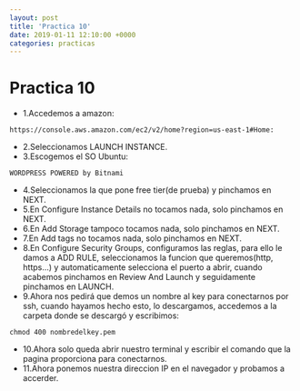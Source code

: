 ```yaml
---
layout: post
title: 'Practica 10'
date: 2019-01-11 12:10:00 +0000
categories: practicas
---
```

# Practica 10

- 1.Accedemos a amazon:
```
https://console.aws.amazon.com/ec2/v2/home?region=us-east-1#Home:
```
- 2.Seleccionamos LAUNCH INSTANCE.
- 3.Escogemos el SO Ubuntu:
```
WORDPRESS POWERED by Bitnami
```
- 4.Seleccionamos la que pone free tier(de prueba) y pinchamos en NEXT.
- 5.En Configure Instance Details no tocamos nada, solo pinchamos en NEXT.
- 6.En Add Storage tampoco tocamos nada, solo pinchamos en NEXT.
- 7.En Add tags no tocamos nada, solo pinchamos en NEXT.
- 8.En Configure Security Groups, configuramos las reglas, para ello le damos a ADD RULE, seleccionamos la funcion que queremos(http, https…) y automaticamente selecciona el puerto a abrir, cuando acabemos pinchamos en Review And Launch y seguidamente pinchamos en LAUNCH.
- 9.Ahora nos pedirá que demos un nombre al key para conectarnos por ssh, cuando hayamos hecho esto, lo descargamos, accedemos a la carpeta donde se descargó y escribimos:
```
chmod 400 nombredelkey.pem
```
- 10.Ahora solo queda abrir nuestro terminal y escribir el comando que la pagina proporciona para conectarnos.
- 11.Ahora ponemos nuestra direccion IP en el navegador y probamos a accerder.